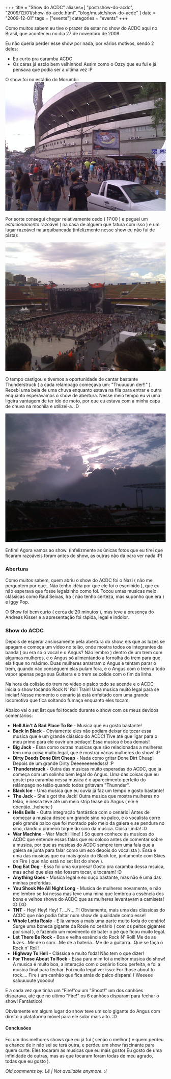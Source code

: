 +++
title = "Show do ACDC"
aliases=[
  "post/show-do-acdc",
  "2009/12/01/show-do-acdc.html",
  "blog/music/show-do-acdc"
]
date = "2009-12-01"
tags = ["events"]
categories = "events"
+++

Como muitos sabem eu tive o prazer de estar no show do ACDC aqui no
Brasil, que aconteceu no dia 27 de novembro de 2009.

Eu não queria perder esse show por nada, por vários motivos, sendo 2
deles:

* Eu curto pra caramba ACDC
* Os caras já estão bem velhinhos! Assim como o Ozzy que eu fui e já pensava que podia ser a ultima vez :P

O show foi no estádio do Morumbi:
[![Foto do estadio do morumbi visto de fora](/images/posts/show_acdc_morumbi.jpg "Estadio do Morumbi")](/images/posts/show_acdc_morumbi.jpg "")

Por sorte consegui chegar relativamente cedo ( 17:00 ) e peguei um
_estacionamento_ razoável ( na casa de alguem que fatura
com isso ) e um lugar razoável na arquibancada (infelizmente nesse
show eu não fui de pista):

[![Foto da pista do estádio do Morumbi visto da arquibancada](/images/posts/show_acdc_pista.jpg "Pista do estadio do Morumbi")](/images/posts/show_acdc_pista.jpg "")

O tempo castigou e tivemos a oportunidade de cantar bastante
Thunderstruck ( a cada relampago começava um: "Thuuuuun der!!"
). Recebi uma bela de uma chuva enquanto estava na fila para entrar e
outra enquanto esperávamos o show de abertura. Nesse meio tempo eu vi
uma ligeira vantagem de ter ido de moto, por que eu estava com a minha
capa de chuva na mochila e utilizei-a. :D

[![Foto do céu com o sol passando entre as nuvens](/images/posts/show_acdc_clima.jpg "Clima durante o show")](/images/posts/show_acdc_clima.jpg "")

Enfim! Agora vamos ao show. (infelizmente as únicas fotos que eu
tirei que ficaram razoáveis foram antes do show, as outras não dá para
ver nada :P)

### Abertura

Como muitos sabem, quem abriu o show do ACDC foi o Nazi ( não me
perguntem por que...Não tenho idéia por que ele foi o escolhido ), que
eu não esperava que fosse legalzinho como foi. Tocou umas musicas meio
clássicas como Raul Seixas, Ira ( não tenho certeza, mas suponho que
era ) e Iggy Pop.

O Show foi bem curto ( cerca de 20 minutos ), mas teve a presença do
Andreas Kisser e a apresentação foi rápida, legal e indolor.

### Show do ACDC

Depois de esperar ansiosamente pela abertura do show, eis que as luzes
se apagam e começa um vídeo no telão, onde mostra todos os integrantes
da banda ( ou era só o vocal e o Angus? Não lembro ) dentro de um trem
com algumas mulheres, e o Angus só alimentando a fornalha do trem para
que ela fique no máximo. Duas mulheres amarram o Angus e tentam parar
o trem, quando não conseguem elas pulam fora, e o Angus com o trem a
todo vapor apenas pega sua Guitarra e o trem se colide com o fim da
linha.

Na hora da colisão do trem no vídeo o palco todo se acende e o ACDC
inicia o show tocando Rock N' Roll Train! Uma musica muito legal para
se iniciar! Nesse momento o cenário já está enfeitado com uma grande
locomotiva que fica soltando fumaça enquanto eles tocam.

Abaixo vai o set list que foi tocado durante o show com os meus devidos comentários:

* **Hell Ain't A Bad Place To Be** - Musica que eu gosto bastante!
* **Back In Black** - Obviamente eles não podiam deixar de tocar essa musica que é um grande clássico do ACDC! Tive até que ligar para o meu primo para ele ouvir um pedaço! Essa musica é boa demais!
* **Big Jack** - Essa como outras musicas que são relacionadas a mulheres tem uma coisa muito legal, que é mostrar várias mulheres do show! :P
* **Dirty Deeds Done Dirt Cheap** - Nada como gritar Done Dirt Cheap! Depois de um grande Dirty Deeeeeeeeedsss! :P
* **Thunderstruck** - Outra das musicas muito esperadas do ACDC, que já começa com um solinho bem legal do Angus. Uma das coisas que eu gostei pra caramba nessa musica é o aparecimento perfeito do relâmpago no telão quando todos gritavam "Thunnder".
* **Black Ice** - Uma musica que eu ouvia já faz um tempo e gosto bastante!
* **The Jack** - She's got the Jack! Outra musica que mostra mulheres no telão, e nessa teve até um meio strip tease do Angus ( ele é doentão...hehehe )
* **Hells Bells** - Outra integração fantástica com o cenário! Antes de começar a musica desce um grande sino no palco, e o vocalista corre pelo grande palco que foi montado pelo meio da galera e se pendura no sino, dando o primeiro toque do sino da musica. Coisa Linda! :D
* **War Machine** - War Machiiiiiine! ( Só quem conhece as musicas do ACDC que entende essas falas que eu coloco antes de comentar sobre a musica, por que as musicas do ACDC sempre tem uma fala que a galera se junta para falar como um eco depois do vocalista ). Essa é uma das musicas que eu mais gosto do Black Ice, juntamente com Skies on Fire ( que não está no set list do show ).
* **Dog Eat Dog** - Essa foi uma surpresa! Gosto pra caramba dessa msuica, mas achei que eles não fossem tocar, e tocaram! :D
* **Anything Goes** - Musica legal e eu ouço bastante, mas não é uma das minhas preferidas.
* **You Shook Me All Night Long** - Musica de mulheres novamente, e não me lembro se foi nessa mas teve uma mina que lembrou a essência dos bons e velhos shows do ACDC que as mulheres levantavam a camiseta! :D:D:D
* **TNT** - Hey! Hey! Hey! T....N....T! Obviamente, mais uma das clássicas do ACDC que não podia faltar num show de qualidade como esse!
* **Whole Lotta Rosie** - E lá vamos a mais uma parte muito foda do cenário! Surge uma boneca gigante da Rosie no cenário ( com os peitos gigantes por sinal ), e fazendo um movimento de bater o pé que ficou muito legal.
* **Let There Be Rock** - Boa e velha essência do Rock N' Roll! Me de as luzes...Me de o som...Me de a bateria...Me de a guitarra...Que se faça o Rock n' Roll!
* **Highway To Hell** - Clássica e muito foda! Não tem o que dizer!
* **For Those About To Rock** - Essa para mim foi a melhor musica do show! A musica é muito boa, a interação com o cenário ficou perfeita, e foi a musica final para fechar. Foi muito legal ver isso: For those about to rock.... Fire ( um canhão que fica atrás do palco dispara! ) Weeeee saluuuuute yoooou!

E a cada vez que tinha um "Fire!"ou um "Shoot!" um dos canhões
disparava, até que no ultimo "Fire!" os 6 canhões disparam para fechar
o show! Fantástico!

Obviamente em algum lugar do show teve um solo gigante do Angus com
direito a plataforma móvel para ele solar mais alto. :D

#### Conclusões

Foi um dos melhores shows que eu já fui ( senão o melhor ) e quem
perdeu a chance de ir não sei se terá outra, e perdeu um show
fascinante para quem curte. Eles tocaram as musicas que eu mais gosto(
Eu gosto de uma infinidade de outras, mas as que tocaram foram todas
de meu agrado, todas que eu gosto ).



_Old comments by: Lê | Not available anymore. :(_
